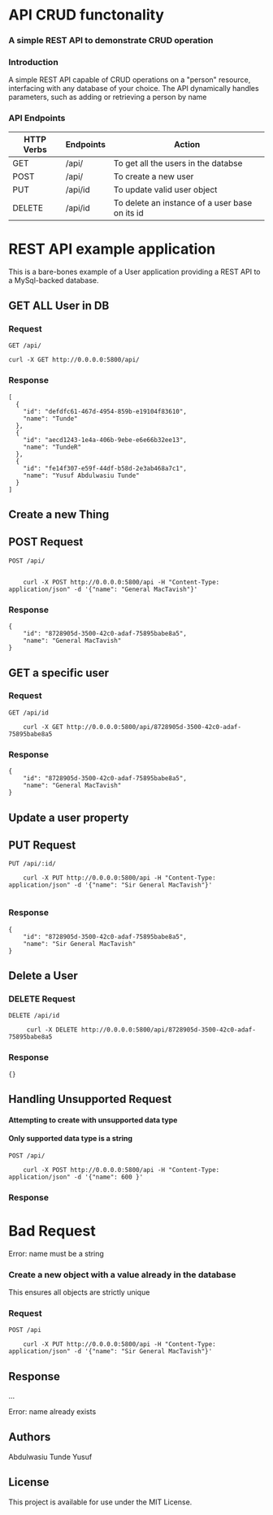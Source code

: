 # API CRUD functonality
###  A simple REST API to demonstrate CRUD operation

### Introduction
A simple REST API capable of CRUD operations on a "person" resource, interfacing with any database of your choice. The API dynamically handles parameters, such as adding or retrieving a person by name

### API Endpoints
| HTTP Verbs | Endpoints | Action |
| --- | --- | --- |
| GET | /api/ | To get all the users in the databse |
| POST | /api/ | To create a new user |
| PUT | /api/id | To update valid user object |
| DELETE | /api/id | To delete an instance of a user base on its id |

# REST API example application

This is a bare-bones example of a User application providing a REST
API to a MySql-backed database.

## GET ALL User in DB

### Request

`GET /api/`

    curl -X GET http://0.0.0.0:5800/api/

### Response
```
[
  {
    "id": "defdfc61-467d-4954-859b-e19104f83610",
    "name": "Tunde"
  },
  {
    "id": "aecd1243-1e4a-406b-9ebe-e6e66b32ee13",
    "name": "TundeR"
  },
  {
    "id": "fe14f307-e59f-44df-b58d-2e3ab468a7c1",
    "name": "Yusuf Abdulwasiu Tunde"
  }
]
```

## Create a new Thing

## POST Request

`POST /api/`
```

    curl -X POST http://0.0.0.0:5800/api -H "Content-Type: application/json" -d '{"name": "General MacTavish"}'
```

### Response
```
{
    "id": "8728905d-3500-42c0-adaf-75895babe8a5",
    "name": "General MacTavish"
}
```

## GET a specific user

### Request

`GET /api/id`

```
    curl -X GET http://0.0.0.0:5800/api/8728905d-3500-42c0-adaf-75895babe8a5
```


### Response

```
{
    "id": "8728905d-3500-42c0-adaf-75895babe8a5",
    "name": "General MacTavish"
}
```
## Update a user property

## PUT Request

`PUT /api/:id/`

```
    curl -X PUT http://0.0.0.0:5800/api -H "Content-Type: application/json" -d '{"name": "Sir General MacTavish"}'
    
```

### Response

```
{
    "id": "8728905d-3500-42c0-adaf-75895babe8a5",
    "name": "Sir General MacTavish"
}
```

## Delete a User

### DELETE Request

`DELETE /api/id`

```
     curl -X DELETE http://0.0.0.0:5800/api/8728905d-3500-42c0-adaf-75895babe8a5
```
### Response

```
{}
```

## Handling Unsupported Request

#### Attempting to create with unsupported data type

#### Only supported data type is a string

`POST /api/`

```
    curl -X POST http://0.0.0.0:5800/api -H "Content-Type: application/json" -d '{"name": 600 }'
```


### Response

<!doctype html>
<html lang=en>
<title>400 Bad Request</title>
<h1>Bad Request</h1>
<p>Error: name must be a string</p>

### Create a new object with a value already in the database

This ensures all objects are strictly unique

### Request

`POST /api`

```
    curl -X PUT http://0.0.0.0:5800/api -H "Content-Type: application/json" -d '{"name": "Sir General MacTavish"}'
```
## Response
...
<p>Error: name already exists</p>



## Authors
Abdulwasiu Tunde Yusuf

## License
This project is available for use under the MIT License.
